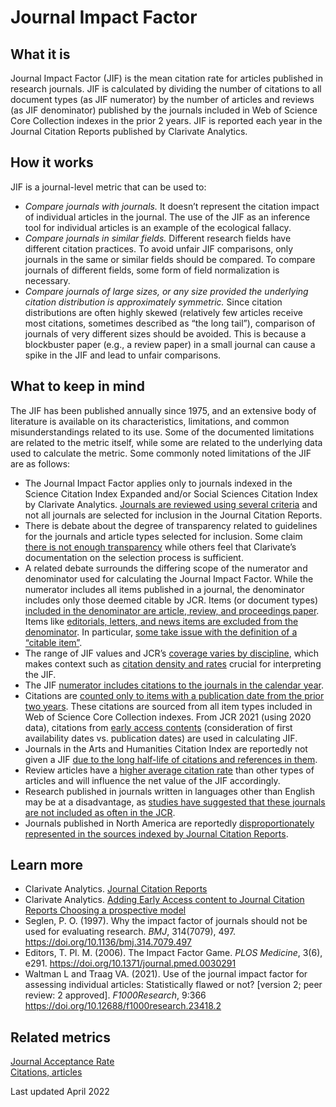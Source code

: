 # Journal Impact Factor

## What it is
Journal Impact Factor (JIF) is the mean citation rate for articles published in research journals. JIF is calculated by dividing the number of citations to all document types (as JIF numerator) by the number of articles and reviews (as JIF denominator) published by the journals included in Web of Science Core Collection indexes in the prior 2 years. JIF is reported each year in the Journal Citation Reports published by Clarivate Analytics.

## How it works
JIF is a journal-level metric that can be used to: 
- *Compare journals with journals.* It doesn’t represent the citation impact of individual articles in the journal. The use of the JIF as an inference tool for individual articles is an example of the ecological fallacy.
- *Compare journals in similar fields.* Different research fields have different citation practices. To avoid unfair JIF comparisons, only journals in the same or similar fields should be compared. To compare journals of different fields, some form of field normalization is necessary. 
- *Compare journals of large sizes, or any size provided the underlying citation distribution is approximately symmetric.* Since citation distributions are often highly skewed (relatively few articles receive most citations, sometimes described as “the long tail”), comparison of journals of very different sizes should be avoided. This is because a blockbuster paper (e.g., a review paper) in a small journal can cause a spike in the JIF and lead to unfair comparisons. 


## What to keep in mind
The JIF has been published annually since 1975, and an extensive body of literature is available on its characteristics, limitations, and common misunderstandings related to its use. Some of the documented limitations are related to the metric itself, while some are related to the underlying data used to calculate the metric. Some commonly noted limitations of the JIF are as follows:
- The Journal Impact Factor applies only to journals indexed in the Science Citation Index Expanded and/or Social Sciences Citation Index by Clarivate Analytics. [Journals are reviewed using several criteria](https://clarivate.com/essays/journal-selection-process/) and not all journals are selected for inclusion in the Journal Citation Reports. 
- There is debate about the degree of transparency related to guidelines for the journals and article types selected for inclusion. Some claim [there is not enough transparency](http://journals.plos.org/plosmedicine/article?id=10.1371/journal.pmed.0030291) while others feel that Clarivate’s documentation on the selection process is sufficient.
- A related debate surrounds the differing scope of the numerator and denominator used for calculating the Journal Impact Factor. While the numerator includes all items published in a journal, the denominator includes only those deemed citable by JCR. Items (or document types) [included in the denominator are article, review, and proceedings paper](https://jamanetwork.com/journals/jama/fullarticle/184527). Items like [editorials, letters, and news items are excluded from the denominator](https://clarivate.com/webofsciencegroup/wp-content/uploads/sites/2/2021/06/JIF-2021.pdf). In particular, [some take issue with the definition of a “citable item”](http://journals.plos.org/plosmedicine/article?id=10.1371/journal.pmed.0030291). 
- The range of JIF values and JCR’s [coverage varies by discipline](http://onlinelibrary.wiley.com/doi/10.1002/asi.20936/full), which makes context such as [citation density and rates](https://jamanetwork.com/journals/jama/fullarticle/202114) crucial for interpreting the JIF.
- The JIF [numerator includes citations to the journals in the calendar year](https://clarivate.com/webofsciencegroup/wp-content/uploads/sites/2/2021/06/JIF-2021.pdf). 
- Citations are [counted only to items with a publication date from the prior two years](https://clarivate.com/webofsciencegroup/wp-content/uploads/sites/2/2021/06/JIF-2021.pdf). These citations are sourced from all item types included in Web of Science Core Collection indexes. From JCR 2021 (using 2020 data), citations from [early access contents](https://clarivate.com/blog/whats-next-for-jcr-defining-early-access/) (consideration of first availability dates vs. publication dates) are used in calculating JIF. 
- Journals in the Arts and Humanities Citation Index are reportedly not given a JIF [due to the long half-life of citations and references in them](https://arxiv.org/ftp/arxiv/papers/1801/1801.08992.pdf).
- Review articles have a [higher average citation rate](http://www.garfield.library.upenn.edu/essays/v10p007y1987.pdf) than other types of articles and will influence the net value of the JIF accordingly.
- Research published in journals written in languages other than English may be at a disadvantage, as [studies have suggested that these journals are not included as often in the JCR](https://onlinelibrary.wiley.com/doi/full/10.1002/asi.21250).
- Journals published in North America are reportedly [disproportionately represented in the sources indexed by Journal Citation Reports](http://mjl.clarivate.com/).


## Learn more
- Clarivate Analytics. [Journal Citation Reports](https://clarivate.com/webofsciencegroup/wp-content/uploads/sites/2/2021/06/JIF-2021.pdf)
- Clarivate Analytics. [Adding Early Access content to Journal Citation Reports Choosing a prospective model](https://clarivate.com/webofsciencegroup/wp-content/uploads/sites/2/dlm_uploads/2021/01/EA-in-JCR3-discussion-paper-1.pdf)
- Seglen, P. O. (1997). Why the impact factor of journals should not be used for evaluating research. *BMJ*, 314(7079), 497. https://doi.org/10.1136/bmj.314.7079.497
- Editors, T. Pl. M. (2006). The Impact Factor Game. *PLOS Medicine*, 3(6), e291. https://doi.org/10.1371/journal.pmed.0030291
- Waltman L and Traag VA. (2021). Use of the journal impact factor for assessing individual articles: Statistically flawed or not? [version 2; peer review: 2 approved]. *F1000Research*, 9:366 https://doi.org/10.12688/f1000research.23418.2


## Related metrics
[Journal Acceptance Rate]() <br>
[Citations, articles]() <br>


Last updated April 2022
